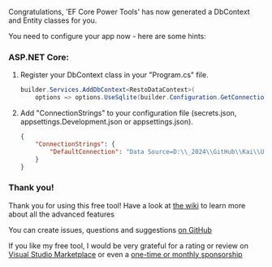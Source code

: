 ﻿Congratulations, 'EF Core Power Tools' has now generated a DbContext and Entity classes for you. 

You need to configure your app now - here are some hints:

### ASP.NET Core:

1. Register your DbContext class in your "Program.cs" file.

    ```csharp
    builder.Services.AddDbContext<RestoDataContext>(
        options => options.UseSqlite(builder.Configuration.GetConnectionString("DefaultConnection")));
    ```

2. Add "ConnectionStrings" to your configuration file (secrets.json, appsettings.Development.json or appsettings.json).

    ```json
    {
        "ConnectionStrings": {
            "DefaultConnection": "Data Source=D:\\_2024\\GitHub\\Kai\\Unikom\\RestoUnikom\\RestoUnikom.Data\\restodb.sqlite"
        }
    }
    ```

### Thank you!

Thank you for using this free tool! Have a look at [the wiki](https://github.com/ErikEJ/EFCorePowerTools/wiki/Reverse-Engineering) 
to learn more about all the advanced features

You can create issues, questions and suggestions [on GitHub](https://github.com/ErikEJ/EFCorePowerTools/issues)

If you like my free tool, I would be very grateful for a rating or review 
on [Visual Studio Marketplace](https://marketplace.visualstudio.com/items?itemName=ErikEJ.EFCorePowerTools&ssr=false#review-details) 
or even a [one-time or monthly sponsorship](https://github.com/sponsors/ErikEJ?frequency=one-time&sponsor=ErikEJ)
